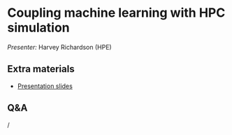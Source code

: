 # Coupling machine learning with HPC simulation

*Presenter:* Harvey Richardson (HPE)


## Extra materials

-   [Presentation slides](https://462000265.lumidata.eu/ai-20240529/files/LUMI-ai-20240529-12-Coupling_Simulation_and_AI.pdf)


## Q&A

/

